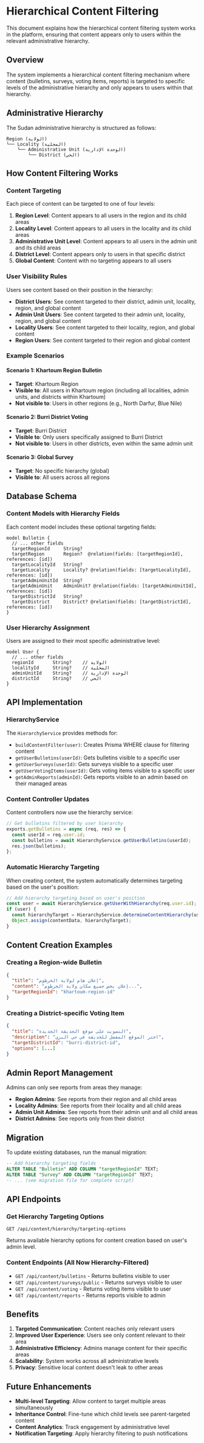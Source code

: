 # Hierarchical Content Filtering

This document explains how the hierarchical content filtering system works in the platform, ensuring that content appears only to users within the relevant administrative hierarchy.

## Overview

The system implements a hierarchical content filtering mechanism where content (bulletins, surveys, voting items, reports) is targeted to specific levels of the administrative hierarchy and only appears to users within that hierarchy.

## Administrative Hierarchy

The Sudan administrative hierarchy is structured as follows:

```
Region (الولاية) 
└── Locality (المحلية)
    └── Administrative Unit (الوحدة الإدارية)
        └── District (الحي)
```

## How Content Filtering Works

### Content Targeting

Each piece of content can be targeted to one of four levels:

1. **Region Level**: Content appears to all users in the region and its child areas
2. **Locality Level**: Content appears to all users in the locality and its child areas
3. **Administrative Unit Level**: Content appears to all users in the admin unit and its child areas
4. **District Level**: Content appears only to users in that specific district
5. **Global Content**: Content with no targeting appears to all users

### User Visibility Rules

Users see content based on their position in the hierarchy:

- **District Users**: See content targeted to their district, admin unit, locality, region, and global content
- **Admin Unit Users**: See content targeted to their admin unit, locality, region, and global content
- **Locality Users**: See content targeted to their locality, region, and global content
- **Region Users**: See content targeted to their region and global content

### Example Scenarios

#### Scenario 1: Khartoum Region Bulletin
- **Target**: Khartoum Region
- **Visible to**: All users in Khartoum region (including all localities, admin units, and districts within Khartoum)
- **Not visible to**: Users in other regions (e.g., North Darfur, Blue Nile)

#### Scenario 2: Burri District Voting
- **Target**: Burri District
- **Visible to**: Only users specifically assigned to Burri District
- **Not visible to**: Users in other districts, even within the same admin unit

#### Scenario 3: Global Survey
- **Target**: No specific hierarchy (global)
- **Visible to**: All users across all regions

## Database Schema

### Content Models with Hierarchy Fields

Each content model includes these optional targeting fields:

```prisma
model Bulletin {
  // ... other fields
  targetRegionId     String?  
  targetRegion       Region?  @relation(fields: [targetRegionId], references: [id])
  targetLocalityId   String?  
  targetLocality     Locality? @relation(fields: [targetLocalityId], references: [id])
  targetAdminUnitId  String?  
  targetAdminUnit    AdminUnit? @relation(fields: [targetAdminUnitId], references: [id])
  targetDistrictId   String?  
  targetDistrict     District? @relation(fields: [targetDistrictId], references: [id])
}
```

### User Hierarchy Assignment

Users are assigned to their most specific administrative level:

```prisma
model User {
  // ... other fields
  regionId       String?    // الولاية
  localityId     String?    // المحلية  
  adminUnitId    String?    // الوحدة الإدارية
  districtId     String?    // الحي
}
```

## API Implementation

### HierarchyService

The `HierarchyService` provides methods for:

- `buildContentFilter(user)`: Creates Prisma WHERE clause for filtering content
- `getUserBulletins(userId)`: Gets bulletins visible to a specific user
- `getUserSurveys(userId)`: Gets surveys visible to a specific user
- `getUserVotingItems(userId)`: Gets voting items visible to a specific user
- `getAdminReports(adminId)`: Gets reports visible to an admin based on their managed areas

### Content Controller Updates

Content controllers now use the hierarchy service:

```javascript
// Get bulletins filtered by user hierarchy
exports.getBulletins = async (req, res) => {
  const userId = req.user.id;
  const bulletins = await HierarchyService.getUserBulletins(userId);
  res.json(bulletins);
};
```

### Automatic Hierarchy Targeting

When creating content, the system automatically determines targeting based on the user's position:

```javascript
// Add hierarchy targeting based on user's position
const user = await HierarchyService.getUserWithHierarchy(req.user.id);
if (user) {
  const hierarchyTarget = HierarchyService.determineContentHierarchy(user);
  Object.assign(contentData, hierarchyTarget);
}
```

## Content Creation Examples

### Creating a Region-wide Bulletin

```json
{
  "title": "إعلان هام لولاية الخرطوم",
  "content": "إعلان يخص جميع سكان ولاية الخرطوم...",
  "targetRegionId": "khartoum-region-id"
}
```

### Creating a District-specific Voting Item

```json
{
  "title": "التصويت على موقع الحديقة الجديدة",
  "description": "اختر الموقع المفضل للحديقة في حي البري",
  "targetDistrictId": "burri-district-id",
  "options": [...]
}
```

## Admin Report Management

Admins can only see reports from areas they manage:

- **Region Admins**: See reports from their region and all child areas
- **Locality Admins**: See reports from their locality and all child areas
- **Admin Unit Admins**: See reports from their admin unit and all child areas
- **District Admins**: See reports only from their district

## Migration

To update existing databases, run the manual migration:

```sql
-- Add hierarchy targeting fields
ALTER TABLE "Bulletin" ADD COLUMN "targetRegionId" TEXT;
ALTER TABLE "Survey" ADD COLUMN "targetRegionId" TEXT;
-- ... (see migration file for complete script)
```

## API Endpoints

### Get Hierarchy Targeting Options

```
GET /api/content/hierarchy/targeting-options
```

Returns available hierarchy options for content creation based on user's admin level.

### Content Endpoints (All Now Hierarchy-Filtered)

- `GET /api/content/bulletins` - Returns bulletins visible to user
- `GET /api/content/surveys/public` - Returns surveys visible to user  
- `GET /api/content/voting` - Returns voting items visible to user
- `GET /api/content/reports` - Returns reports visible to admin

## Benefits

1. **Targeted Communication**: Content reaches only relevant users
2. **Improved User Experience**: Users see only content relevant to their area
3. **Administrative Efficiency**: Admins manage content for their specific areas
4. **Scalability**: System works across all administrative levels
5. **Privacy**: Sensitive local content doesn't leak to other areas

## Future Enhancements

- **Multi-level Targeting**: Allow content to target multiple areas simultaneously
- **Inheritance Control**: Fine-tune which child levels see parent-targeted content
- **Content Analytics**: Track engagement by administrative level
- **Notification Targeting**: Apply hierarchy filtering to push notifications
